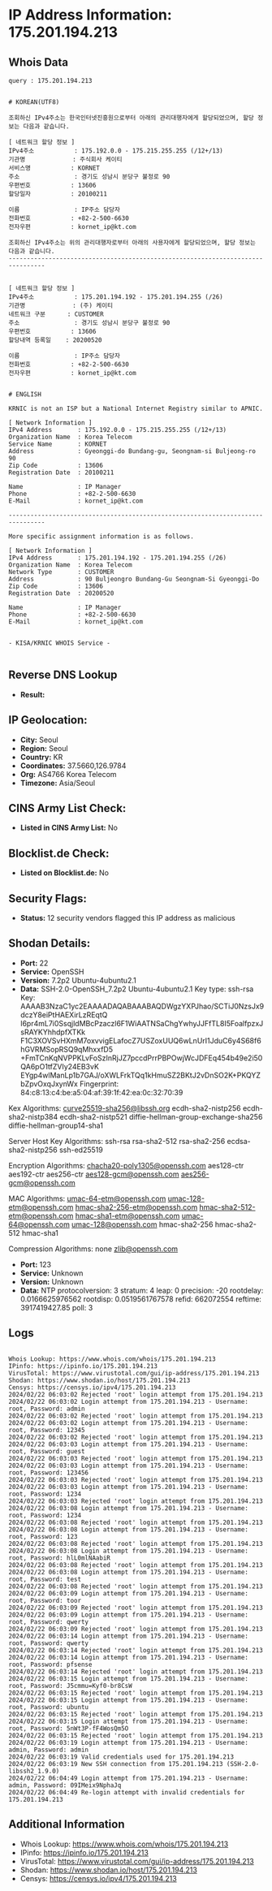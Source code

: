 # IP Address Information: 175.201.194.213

## Whois Data
```
query : 175.201.194.213


# KOREAN(UTF8)

조회하신 IPv4주소는 한국인터넷진흥원으로부터 아래의 관리대행자에게 할당되었으며, 할당 정보는 다음과 같습니다.

[ 네트워크 할당 정보 ]
IPv4주소           : 175.192.0.0 - 175.215.255.255 (/12+/13)
기관명             : 주식회사 케이티
서비스명           : KORNET
주소               : 경기도 성남시 분당구 불정로 90
우편번호           : 13606
할당일자           : 20100211

이름               : IP주소 담당자
전화번호           : +82-2-500-6630
전자우편           : kornet_ip@kt.com

조회하신 IPv4주소는 위의 관리대행자로부터 아래의 사용자에게 할당되었으며, 할당 정보는 다음과 같습니다.
--------------------------------------------------------------------------------


[ 네트워크 할당 정보 ]
IPv4주소           : 175.201.194.192 - 175.201.194.255 (/26)
기관명             : (주) 케이티
네트워크 구분      : CUSTOMER
주소               : 경기도 성남시 분당구 불정로 90
우편번호           : 13606
할당내역 등록일    : 20200520

이름               : IP주소 담당자
전화번호           : +82-2-500-6630
전자우편           : kornet_ip@kt.com


# ENGLISH

KRNIC is not an ISP but a National Internet Registry similar to APNIC.

[ Network Information ]
IPv4 Address       : 175.192.0.0 - 175.215.255.255 (/12+/13)
Organization Name  : Korea Telecom
Service Name       : KORNET
Address            : Gyeonggi-do Bundang-gu, Seongnam-si Buljeong-ro 90
Zip Code           : 13606
Registration Date  : 20100211

Name               : IP Manager
Phone              : +82-2-500-6630
E-Mail             : kornet_ip@kt.com

--------------------------------------------------------------------------------

More specific assignment information is as follows.

[ Network Information ]
IPv4 Address       : 175.201.194.192 - 175.201.194.255 (/26)
Organization Name  : Korea Telecom
Network Type       : CUSTOMER
Address            : 90 Buljeongro Bundang-Gu Seongnam-Si Gyeonggi-Do
Zip Code           : 13606
Registration Date  : 20200520

Name               : IP Manager
Phone              : +82-2-500-6630
E-Mail             : kornet_ip@kt.com


- KISA/KRNIC WHOIS Service -


```
## Reverse DNS Lookup
- **Result:** 

## IP Geolocation:
- **City:** Seoul
- **Region:** Seoul
- **Country:** KR
- **Coordinates:** 37.5660,126.9784
- **Org:** AS4766 Korea Telecom
- **Timezone:** Asia/Seoul

## CINS Army List Check:
- **Listed in CINS Army List:** 
No

## Blocklist.de Check:
- **Listed on Blocklist.de:** 
No

## Security Flags:
- **Status:** 12 security vendors flagged this IP address as malicious

## Shodan Details:
- **Port:** 22
- **Service:** OpenSSH
- **Version:** 7.2p2 Ubuntu-4ubuntu2.1
- **Data:** SSH-2.0-OpenSSH_7.2p2 Ubuntu-4ubuntu2.1
Key type: ssh-rsa
Key: AAAAB3NzaC1yc2EAAAADAQABAAABAQDWgzYXPJhao/SCTiJ0NzsJx9dczY8eiPtHAEXirLzREqtQ
l6pr4mL7i0SsqjldMBcPzaczl6F1WiAATNSaChgYwhyJJFfTL8I5FoalfpzxJsRAYKYhhdpfXTKk
F1C3XOVSvHXmM7oxvvigELafocZ7USZoxUUQ6wLnUrI1JduC6y4S68f6hGVRMSopRSQ9qMhxxfD5
+FmTCnKqNVPPKLvFoSzInRjJZ7pccdPrrPBPOwjWcJDFEq454b49e2i50QA6pO1tfZVIy24EB3vK
EYgp4wlManLp1b7GAJ/oXWLFrkTQq1kHmuSZ2BKtJ2vDnSO2K+PKQYZbZpvOxqJxynWx
Fingerprint: 84:c8:13:c4:be:a5:04:af:39:1f:42:ea:0c:32:70:39

Kex Algorithms:
	curve25519-sha256@libssh.org
	ecdh-sha2-nistp256
	ecdh-sha2-nistp384
	ecdh-sha2-nistp521
	diffie-hellman-group-exchange-sha256
	diffie-hellman-group14-sha1

Server Host Key Algorithms:
	ssh-rsa
	rsa-sha2-512
	rsa-sha2-256
	ecdsa-sha2-nistp256
	ssh-ed25519

Encryption Algorithms:
	chacha20-poly1305@openssh.com
	aes128-ctr
	aes192-ctr
	aes256-ctr
	aes128-gcm@openssh.com
	aes256-gcm@openssh.com

MAC Algorithms:
	umac-64-etm@openssh.com
	umac-128-etm@openssh.com
	hmac-sha2-256-etm@openssh.com
	hmac-sha2-512-etm@openssh.com
	hmac-sha1-etm@openssh.com
	umac-64@openssh.com
	umac-128@openssh.com
	hmac-sha2-256
	hmac-sha2-512
	hmac-sha1

Compression Algorithms:
	none
	zlib@openssh.com


- **Port:** 123
- **Service:** Unknown
- **Version:** Unknown
- **Data:** NTP
protocolversion: 3
stratum: 4
leap: 0
precision: -20
rootdelay: 0.0166625976562
rootdisp: 0.0519561767578
refid: 662072554
reftime: 3917419427.85
poll: 3



## Logs
```

Whois Lookup: https://www.whois.com/whois/175.201.194.213
IPinfo: https://ipinfo.io/175.201.194.213
VirusTotal: https://www.virustotal.com/gui/ip-address/175.201.194.213
Shodan: https://www.shodan.io/host/175.201.194.213
Censys: https://censys.io/ipv4/175.201.194.213
2024/02/22 06:03:02 Rejected 'root' login attempt from 175.201.194.213
2024/02/22 06:03:02 Login attempt from 175.201.194.213 - Username: root, Password: admin
2024/02/22 06:03:02 Rejected 'root' login attempt from 175.201.194.213
2024/02/22 06:03:02 Login attempt from 175.201.194.213 - Username: root, Password: 12345
2024/02/22 06:03:02 Rejected 'root' login attempt from 175.201.194.213
2024/02/22 06:03:03 Login attempt from 175.201.194.213 - Username: root, Password: guest
2024/02/22 06:03:03 Rejected 'root' login attempt from 175.201.194.213
2024/02/22 06:03:03 Login attempt from 175.201.194.213 - Username: root, Password: 123456
2024/02/22 06:03:03 Rejected 'root' login attempt from 175.201.194.213
2024/02/22 06:03:03 Login attempt from 175.201.194.213 - Username: root, Password: 1234
2024/02/22 06:03:03 Rejected 'root' login attempt from 175.201.194.213
2024/02/22 06:03:08 Login attempt from 175.201.194.213 - Username: root, Password: 1234
2024/02/22 06:03:08 Rejected 'root' login attempt from 175.201.194.213
2024/02/22 06:03:08 Login attempt from 175.201.194.213 - Username: root, Password: 123
2024/02/22 06:03:08 Rejected 'root' login attempt from 175.201.194.213
2024/02/22 06:03:08 Login attempt from 175.201.194.213 - Username: root, Password: hlL0mlNAabiR
2024/02/22 06:03:08 Rejected 'root' login attempt from 175.201.194.213
2024/02/22 06:03:08 Login attempt from 175.201.194.213 - Username: root, Password: test
2024/02/22 06:03:08 Rejected 'root' login attempt from 175.201.194.213
2024/02/22 06:03:09 Login attempt from 175.201.194.213 - Username: root, Password: toor
2024/02/22 06:03:09 Rejected 'root' login attempt from 175.201.194.213
2024/02/22 06:03:09 Login attempt from 175.201.194.213 - Username: root, Password: qwerty
2024/02/22 06:03:09 Rejected 'root' login attempt from 175.201.194.213
2024/02/22 06:03:14 Login attempt from 175.201.194.213 - Username: root, Password: qwerty
2024/02/22 06:03:14 Rejected 'root' login attempt from 175.201.194.213
2024/02/22 06:03:14 Login attempt from 175.201.194.213 - Username: root, Password: pfsense
2024/02/22 06:03:14 Rejected 'root' login attempt from 175.201.194.213
2024/02/22 06:03:15 Login attempt from 175.201.194.213 - Username: root, Password: J5cmmu=Kyf0-br8CsW
2024/02/22 06:03:15 Rejected 'root' login attempt from 175.201.194.213
2024/02/22 06:03:15 Login attempt from 175.201.194.213 - Username: root, Password: ubuntu
2024/02/22 06:03:15 Rejected 'root' login attempt from 175.201.194.213
2024/02/22 06:03:15 Login attempt from 175.201.194.213 - Username: root, Password: 5nWt3P-fF4WosQm5O
2024/02/22 06:03:15 Rejected 'root' login attempt from 175.201.194.213
2024/02/22 06:03:19 Login attempt from 175.201.194.213 - Username: admin, Password: admin
2024/02/22 06:03:19 Valid credentials used for 175.201.194.213
2024/02/22 06:03:19 New SSH connection from 175.201.194.213 (SSH-2.0-libssh2_1.9.0)
2024/02/22 06:04:49 Login attempt from 175.201.194.213 - Username: admin, Password: 09IMeix9NphaJq
2024/02/22 06:04:49 Re-login attempt with invalid credentials for 175.201.194.213

```
## Additional Information
- Whois Lookup: https://www.whois.com/whois/175.201.194.213
- IPinfo: https://ipinfo.io/175.201.194.213
- VirusTotal: https://www.virustotal.com/gui/ip-address/175.201.194.213
- Shodan: https://www.shodan.io/host/175.201.194.213
- Censys: https://censys.io/ipv4/175.201.194.213

